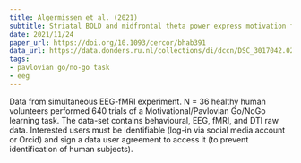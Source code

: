 ```yaml
---
title: Algermissen et al. (2021)
subtitle: Striatal BOLD and midfrontal theta power express motivation for action
date: 2021/11/24
paper_url: https://doi.org/10.1093/cercor/bhab391
data_url: https://data.donders.ru.nl/collections/di/dccn/DSC_3017042.02_604?6
tags:
- pavlovian go/no-go task
- eeg
---
```


Data from simultaneous EEG-fMRI experiment. N = 36 healthy human volunteers performed 640 trials of a Motivational/Pavlovian Go/NoGo learning task. The data-set contains behavioural, EEG, fMRI, and DTI raw data. Interested users must be identifiable (log-in via social media account or Orcid) and sign a data user agreement to access it (to prevent identification of human subjects).
